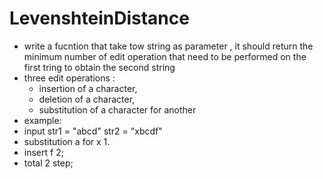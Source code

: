 # LevenshteinDistance
- write a fucntion that take tow string as parameter , it should return the minimum number of edit operation that need to be performed on the first tring to obtain the second string
- three edit operations : 
  - insertion of a character,
  - deletion of a character,
  - substitution of a character for another
- example:
- input str1 = "abcd" str2 = "xbcdf" 
- substitution a for x 1.
- insert f 2;
- total 2 step;
